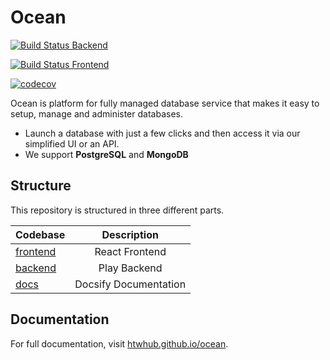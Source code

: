 # Ocean

[![Build Status Backend](https://github.com/HTWHub/ocean/actions/workflows/backend-deploy_production.yml/badge.svg)](https://github.com/HTWHub/ocean/actions)

[![Build Status Frontend](https://github.com/HTWHub/ocean/actions/workflows/frontend-deploy_production.yml/badge.svg)](https://github.com/HTWHub/ocean/actions)

[![codecov](https://codecov.io/gh/htwhub/ocean/branch/production/graph/badge.svg)](https://codecov.io/gh/htwhub/ocean)

Ocean is platform for fully managed database service that makes it easy to setup, manage and administer databases.

* Launch a database with just a few clicks and then access it via our simplified UI or an API.
* We support **PostgreSQL** and **MongoDB**

## Structure

This repository is structured in three different parts.

| Codebase              |      Description          |
| :-------------------- | :-----------------------: |
| [frontend](frontend)  |     React Frontend        |
| [backend](backend)    |      Play Backend         |
| [docs](docs)          |   Docsify Documentation   |

## Documentation

For full documentation, visit [htwhub.github.io/ocean](https://htwhub.github.io/ocean/).
